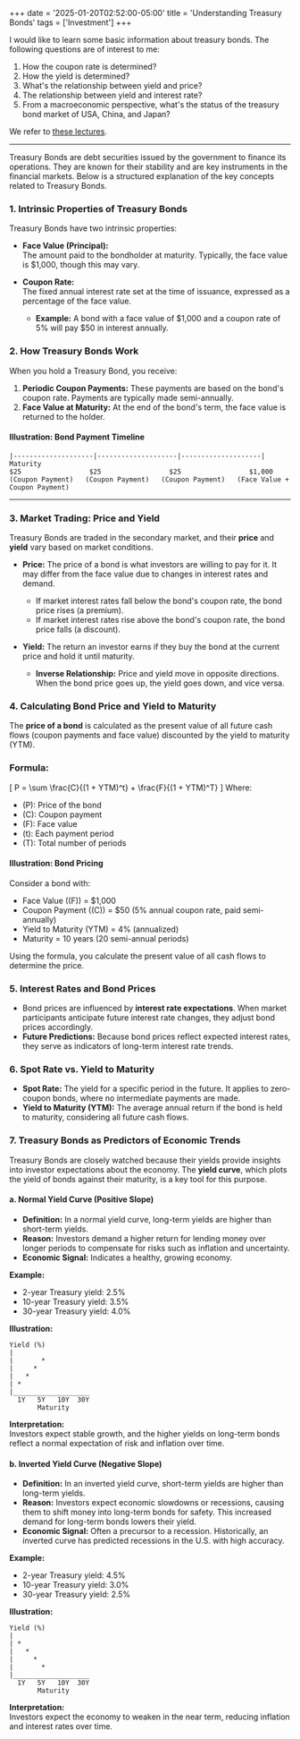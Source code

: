 +++
date = '2025-01-20T02:52:00-05:00'
title = 'Understanding Treasury Bonds'
tags = ['Investment']
+++

I would like to learn some basic information about treasury bonds. The following questions are of interest to me:
1. How the coupon rate is determined?
2. How the yield is determined?
3. What's the relationship between yield and price? 
4. The relationship between yield and interest rate? 
5. From a macroeconomic perspective, what's the status of the treasury bond market of USA, China, and Japan?

We refer to [these lectures](https://ocw.mit.edu/courses/15-401-finance-theory-i-fall-2008/pages/video-lectures-and-slides/fixed-income-securities/).

--- 

Treasury Bonds are debt securities issued by the government to finance its operations. They are known for their stability and are key instruments in the financial markets. Below is a structured explanation of the key concepts related to Treasury Bonds.


### **1. Intrinsic Properties of Treasury Bonds**
Treasury Bonds have two intrinsic properties:
- **Face Value (Principal):**  
  The amount paid to the bondholder at maturity. Typically, the face value is $1,000, though this may vary.
  
- **Coupon Rate:**  
  The fixed annual interest rate set at the time of issuance, expressed as a percentage of the face value.  
  - **Example:** A bond with a face value of $1,000 and a coupon rate of 5% will pay $50 in interest annually.


### **2. How Treasury Bonds Work**
When you hold a Treasury Bond, you receive:
1. **Periodic Coupon Payments:** These payments are based on the bond's coupon rate. Payments are typically made semi-annually.  
2. **Face Value at Maturity:** At the end of the bond's term, the face value is returned to the holder.

#### **Illustration: Bond Payment Timeline**
```
|--------------------|--------------------|--------------------| Maturity
$25                 $25                 $25                 $1,000
(Coupon Payment)   (Coupon Payment)   (Coupon Payment)   (Face Value + Coupon Payment)
```

---

### **3. Market Trading: Price and Yield**
Treasury Bonds are traded in the secondary market, and their **price** and **yield** vary based on market conditions.

- **Price:** The price of a bond is what investors are willing to pay for it. It may differ from the face value due to changes in interest rates and demand.  
  - If market interest rates fall below the bond's coupon rate, the bond price rises (a premium).  
  - If market interest rates rise above the bond's coupon rate, the bond price falls (a discount).

- **Yield:** The return an investor earns if they buy the bond at the current price and hold it until maturity.  
  - **Inverse Relationship:** Price and yield move in opposite directions. When the bond price goes up, the yield goes down, and vice versa.


### **4. Calculating Bond Price and Yield to Maturity**
The **price of a bond** is calculated as the present value of all future cash flows (coupon payments and face value) discounted by the yield to maturity (YTM).  
### Formula:
\[
P = \sum \frac{C}{(1 + YTM)^t} + \frac{F}{(1 + YTM)^T}
\]
Where:  
- \(P\): Price of the bond  
- \(C\): Coupon payment  
- \(F\): Face value  
- \(t\): Each payment period  
- \(T\): Total number of periods  

#### **Illustration: Bond Pricing**
Consider a bond with:  
- Face Value (\(F\)) = $1,000  
- Coupon Payment (\(C\)) = $50 (5% annual coupon rate, paid semi-annually)  
- Yield to Maturity (YTM) = 4% (annualized)  
- Maturity = 10 years (20 semi-annual periods)

Using the formula, you calculate the present value of all cash flows to determine the price.


### **5. Interest Rates and Bond Prices**
- Bond prices are influenced by **interest rate expectations**. When market participants anticipate future interest rate changes, they adjust bond prices accordingly.  
- **Future Predictions:** Because bond prices reflect expected interest rates, they serve as indicators of long-term interest rate trends.


### **6. Spot Rate vs. Yield to Maturity**
- **Spot Rate:** The yield for a specific period in the future. It applies to zero-coupon bonds, where no intermediate payments are made.  
- **Yield to Maturity (YTM):** The average annual return if the bond is held to maturity, considering all future cash flows.


### **7. Treasury Bonds as Predictors of Economic Trends**
Treasury Bonds are closely watched because their yields provide insights into investor expectations about the economy. The **yield curve**, which plots the yield of bonds against their maturity, is a key tool for this purpose.

#### **a. Normal Yield Curve (Positive Slope)**  
- **Definition:** In a normal yield curve, long-term yields are higher than short-term yields.  
- **Reason:** Investors demand a higher return for lending money over longer periods to compensate for risks such as inflation and uncertainty.  
- **Economic Signal:** Indicates a healthy, growing economy.  

**Example:**  
- 2-year Treasury yield: 2.5%  
- 10-year Treasury yield: 3.5%  
- 30-year Treasury yield: 4.0%  

**Illustration:**  
```
Yield (%)
|
|       *
|     *   
|   *     
| *        
|___________________
  1Y   5Y   10Y  30Y
       Maturity
```

**Interpretation:**  
Investors expect stable growth, and the higher yields on long-term bonds reflect a normal expectation of risk and inflation over time.

#### **b. Inverted Yield Curve (Negative Slope)**  
- **Definition:** In an inverted yield curve, short-term yields are higher than long-term yields.  
- **Reason:** Investors expect economic slowdowns or recessions, causing them to shift money into long-term bonds for safety. This increased demand for long-term bonds lowers their yield.  
- **Economic Signal:** Often a precursor to a recession. Historically, an inverted curve has predicted recessions in the U.S. with high accuracy.  

**Example:**  
- 2-year Treasury yield: 4.5%  
- 10-year Treasury yield: 3.0%  
- 30-year Treasury yield: 2.5%  

**Illustration:**  
```
Yield (%)
|
| *        
|   *      
|     *    
|       *  
|___________________
  1Y   5Y   10Y  30Y
       Maturity
```

**Interpretation:**  
Investors expect the economy to weaken in the near term, reducing inflation and interest rates over time.


